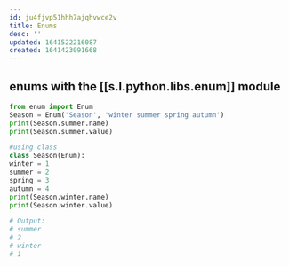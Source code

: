 ```yaml
---
id: ju4fjvp51hhh7ajqhvwce2v
title: Enums
desc: ''
updated: 1641522216087
created: 1641423091668
---
```



## enums with the [[s.l.python.libs.enum]] module

```python
from enum import Enum
Season = Enum('Season', 'winter summer spring autumn')
print(Season.summer.name)
print(Season.summer.value)

#using class
class Season(Enum):
winter = 1
summer = 2
spring = 3
autumn = 4
print(Season.winter.name)
print(Season.winter.value)

# Output:
# summer
# 2
# winter
# 1
```
